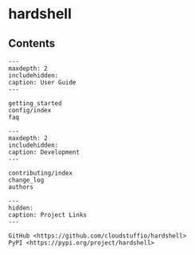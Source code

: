 # hardshell

## Contents

```{toctree}
---
maxdepth: 2
includehidden:
caption: User Guide
---

getting_started
config/index
faq
```

```{toctree}
---
maxdepth: 2
includehidden:
caption: Development
---

contributing/index
change_log
authors
```

```{toctree}
---
hidden:
caption: Project Links
---

GitHub <https://github.com/cloudstuffio/hardshell>
PyPI <https://pypi.org/project/hardshell>
```

